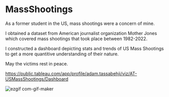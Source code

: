 # MassShootings

As a former student in the US, mass shootings were a concern of mine. 

I obtained a dataset from American journalist organization Mother Jones which covered mass shootings that took place between 1982-2022.

I constructed a dashboard depicting stats and trends of US Mass Shootings to get a more quantitive understanding of their nature.

May the victims rest in peace.


https://public.tableau.com/app/profile/adam.tassabehji/viz/AT-USMassShootings/Dashboard


![ezgif com-gif-maker](https://user-images.githubusercontent.com/56136026/187028387-959c0a0c-d257-437f-94aa-e4a535c9b506.gif)
